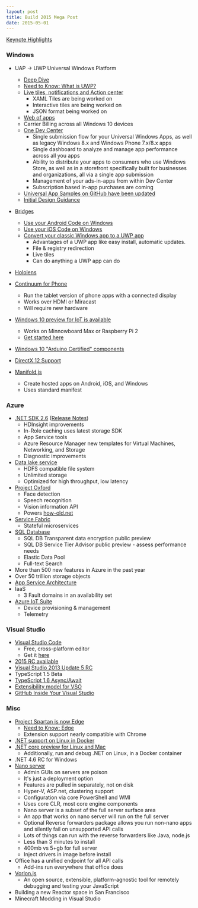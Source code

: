 ```yaml
---
layout: post
title: Build 2015 Mega Post
date: 2015-05-01
---
```


[Keynote Highlights](https://www.youtube.com/embed/6no1vF__Oj0)

### Windows

* UAP -> UWP Universal Windows Platform
	* [Deep Dive](http://blogs.windows.com/buildingapps/2015/04/30/a-deeper-dive-into-the-universal-windows-platform/)
	* [Need to Know: What is UWP?](https://www.thurrott.com/windows/windows-10/3294/need-to-know-universal-windows-platform)
	* [Live tiles, notifications and Action center](http://channel9.msdn.com/Events/Build/2015/2-762)
		* XAML Tiles are being worked on
		* Interactive tiles are being worked on
		* JSON format being worked on
	* [Web of apps](http://channel9.msdn.com/Events/Build/2015/3-765)
	* Carrier Billing across all Windows 10 devices
	* [One Dev Center](http://channel9.msdn.com/Events/Build/2015/2-664)
		* Single submission flow for your Universal Windows Apps, as well as legacy Windows 8.x and Windows Phone 7.x/8.x apps
		* Single dashboard to analyze and manage app performance across all you apps
		* Ability to distribute your apps to consumers who use Windows Store, as well as in a storefront specifically built for businesses and organizations, all via a single app submission
		* Management of your ads-in-apps from within Dev Center
		* Subscription based in-app purchases are coming
	* [Universal App Samples on GitHub have been updated](https://github.com/Microsoft/Windows-universal-samples)
	* [Initial Design Guidance](http://blogs.windows.com/bloggingwindows/2015/04/29/windows-10-design-getting-the-balance-right/)


* [Bridges](http://blogs.msdn.com/b/stevengu/archive/2015/04/30/building-bridges-that-empower-developers.aspx)
	* [Use your Android Code on Windows](http://channel9.msdn.com/Events/Build/2015/2-702)
	* [Use your iOS Code on Windows](http://channel9.msdn.com/Events/Build/2015/3-610)
	* [Convert your classic Windows app to a UWP app](http://channel9.msdn.com/Events/Build/2015/2-692)
		* Advantages of a UWP app like easy install, automatic updates.
		* File & registry redirection
		* Live tiles
		* Can do anything a UWP app can do
* [Hololens](http://channel9.msdn.com/Events/Build/2015/C9-08)
* [Continuum for Phone](http://channel9.msdn.com/Events/Build/2015/2-703)
	* Run the tablet version of phone apps with a connected display
	* Works over HDMI or Miracast
	* Will require new hardware
* [Windows 10 preview for IoT is available](http://channel9.msdn.com/Events/Build/2015/2-724)
	* Works on Minnowboard Max or Raspberry Pi 2
	* [Get started here](http://ms-iot.github.io/content/GetStarted.htm)
* [Windows 10 "Arduino Certified" components](http://www.zdnet.com/article/windows-10-gets-arduino-certified-with-new-two-open-source-libraries/)
* [DirectX 12 Support](http://channel9.msdn.com/Events/Build/2015/3-673)
* [Manifold.js](http://www.manifoldjs.com/)
	* Create hosted apps on Android, iOS, and Windows
	* Uses standard manifest

### Azure

* [.NET SDK 2.6](http://channel9.msdn.com/Events/Build/2015/2-685) ([Release Notes](http://azure.microsoft.com/en-us/documentation/articles/azure-sdk-dotnet-release-notes-2_6/))
	* HDInsight improvements
	* In-Role caching uses latest storage SDK
	* App Service tools
	* Azure Resource Manager new templates for Virtual Machines, Networking, and Storage
	* Diagnostic improvements
* [Data lake service](https://www.youtube.com/watch?v=MlNU48h39wU&feature=youtu.be)
	* HDFS compatible file system
	* Unlimited storage
	* Optimized for high throughput, low latency
* [Project Oxford](http://channel9.msdn.com/Events/Build/2015/2-613)
	* Face detection
	* Speech recognition
	* Vision information API
	* Powers [how-old.net](http://how-old.net)
* [Service Fabric](http://channel9.msdn.com/events/Build/2015/2-640)
	* Stateful microservices
* [SQL Database](http://channel9.msdn.com/Events/Build/2015/2-678)
	* SQL DB Transparent data encryption public preview
	* SQL DB Service Tier Advisor public preview - assess performance needs
	* Elastic Data Pool
	* Full-text Search
* More than 500 new features in Azure in the past year
* Over 50 trillion storage objects
* [App Service Architecture](http://channel9.msdn.com/Events/Build/2015/2-628)
* IaaS
	* 3 Fault domains in an availability set
* [Azure IoT Suite](http://channel9.msdn.com/Events/Build/2015/2-652)
	* Device provisioning & management
	* Telemetry

### Visual Studio

* [Visual Studio Code](http://channel9.msdn.com/Events/Build/2015/3-680)
	* Free, cross-platform editor
	* Get it [here](https://www.visualstudio.com/en-us/products/code-vs.aspx)
* [2015 RC available](http://go.microsoft.com/fwlink/?LinkId=521794&clcid=0x409)
* [Visual Studio 2013 Update 5 RC](https://www.visualstudio.com/en-us/news/vs2013-update5-vs.aspx)
* TypeScript 1.5 Beta
* [TypeScript 1.6 Async/Await](http://channel9.msdn.com/Events/Build/2015/3-644)
* [Extensibility model for VSO](http://blogs.msdn.com/b/visualstudioalm/archive/2015/05/01/extensions-for-visual-studio-online-rest-apis-for-tfs-2015-rc-and-more-from-build-2015.aspx)
* [GitHub Inside Your Visual Studio](http://haacked.com/archive/2015/04/30/github-in-your-visual-studio/)

### Misc

* [Project Spartan is now Edge](http://channel9.msdn.com/Events/Build/2015/2-656)
	* [Need to Know: Edge](https://www.thurrott.com/windows/windows-10/3280/need-to-know-microsoft-edge)
	* Extension support nearly compatible with Chrome
* [.NET support on Linux in Docker](http://channel9.msdn.com/Events/Build/2015/2-683)
* [.NET core preview for Linux and Mac](http://channel9.msdn.com/Events/Build/2015/3-670)
	* Additionally, run and debug .NET on Linux, in a Docker container
* .NET 4.6 RC for Windows
* [Nano server](http://channel9.msdn.com/Events/Build/2015/2-755)
	* Admin GUIs on servers are poison
	* It's just a deployment option
	* Features are pulled in separately, not on disk
	* Hyper-V, ASP.net, clustering support
	* Configuration via core PowerShell and WMI
	* Uses core CLR, most core engine components
	* Nano server is a subset of the full server surface area
	* An app that works on nano server will run on the full server
	* Optional Reverse forwarders package allows you run non-nano apps and silently fail on unsupported API calls
	* Lots of things can run with the reverse forwarders like Java, node.js
	* Less than 3 minutes to install
	* 400mb vs 5+gb for full server
	* Inject drivers in image before install
* Office has a unified endpoint for all API calls
	* Add-ins run everywhere that office does
* [Vorlon.js](http://blogs.msdn.com/b/eternalcoding/archive/2015/04/30/why-we-made-vorlon-js-and-how-to-use-it-to-debug-your-javascript-remotely.aspx)
	* An open source, extensible, platform-agnostic tool for remotely debugging and testing your JavaScript
* Building a new Reactor space in San Francisco
* Minecraft Modding in Visual Studio
